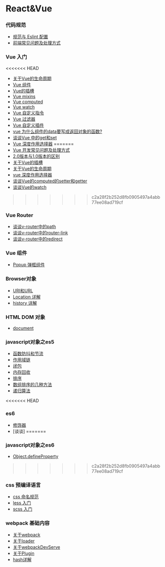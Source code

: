 # React&Vue

### 代码规范
* [规范与 Eslint 配置](part2/code-rules.md)
* [前端常见问题及处理方式](part2/issues.md)

<!-- ### React 入门
* [saga + redux + container 数据流转](part4/redux.md)
* [React高阶组件](part4/HOC.md)
* [async + await 并发或顺序数据请求](part4/async.md)
* [React + React-Router 路由配置](part4/router.md)
* [React 全家桶 demo](part4/react.md)
### ant组件
* [表单操作管理实现](part5/form.md)
* [table](part5/table.md)-->

### Vue 入门
<<<<<<< HEAD
<!-- * [Vue 开发常见问题及处理方式](part10/issues.md) -->
<!-- * [2.0版本与1.0版本的区别](part10/differenceBetween2A1.md) -->
* [关于Vue的生命周期](vue/LifeCycle.md)
* [Vue 组件](vue/component.md)
* [Vue的插槽](vue/slot.md)
* [Vue mixins](vue/mixins.md)
* [Vue computed](vue/computed.md)
* [Vue watch](vue/watch.md)
* [Vue 自定义指令](vue/directive.md)
* [Vue 过滤器](vue/filter.md)
* [Vue  自定义插件](vue/plugin.md)
* [vue 为什么组件的data要写成返回对象的函数?](vue/question-data.md)
* [谈谈Vue 中的get和set](vue/get-set.md)
* [Vue 深度作用选择器](vue/deep.md)
=======
* [Vue 开发常见问题及处理方式](part10/issues.md)
* [2.0版本与1.0版本的区别](part10/differenceBetween2A1.md)
* [关于Vue的插槽](part10/slot.md)
* [关于Vue的生命周期](part10/LifeCycle.md)
* [vue 深度作用选择器](part10/deep.md)
* [谈谈Vue的computed的setter和getter](part10/computed.md)
* [谈谈Vue的watch](part10/watch.md)
>>>>>>> c2a28f2b252d8fb0905497a4abb77ee08ad719cf

### Vue Router
* [谈谈v-router中的path](part14/vue-router-path.md)
* [谈谈v-router中的router-link](part14/vue-router-router-link.md)
* [谈谈v-router中的redirect](part14/vue-router-redirect.md)

### Vue 组件
* [Popup 弹框组件](part14/Popup.md)
<!-- ### 项目中用到的插件介绍 * [前端实现excel表格导出](part13/js-xlsx.md) -->

### Browser对象
* [URI和URL](browser/URL.md)
* [Location 详解](browser/location.md)
* [history 详解](browser/history.md)

### HTML DOM 对象
* [document](dom/document.md)

### javascript对象之es5
* [函数防抖和节流](part8/throttle.md)
* [作用域链](part8/scope.md)
* [闭包](part8/closure.md)
* [内存回收](part8/memory.md)
* [排序](part8/sort.md)
* [数组排序的几种方法](part8/array_sort.md)
* [递归算法](part8/recursion.md)
<!-- * [事件冒泡和捕获](part8/event.md) -->

<<<<<<< HEAD
### es6
* [修饰器](part7/decorator.md)
* [谈谈]
=======
### javascript对象之es6
* [Object.defineProperty](es6/Object.defineProperty.md)
>>>>>>> c2a28f2b252d8fb0905497a4abb77ee08ad719cf

### css 预编译语言
* [css 命名规范](part6/css-name.md)
* [less 入门](part6/less.md)
* [scss 入门](part6/scss.md)



<!-- 
### HTTP
* [URI和URL](part9/URL.md) -->

<!-- ### node 
* [path](part11/path.md) -->

### webpack 基础内容
* [关于webpack](part12/webpack.md)
* [关于loader](part12/loader.md)
* [关于webpackDevServe](part12/devServe.md)
  <!-- * [关于样式的loder](part12/loader/css.md) -->
* [关于Plugin](part12/plugin.md)
* [hash详解](part12/hash.md)


